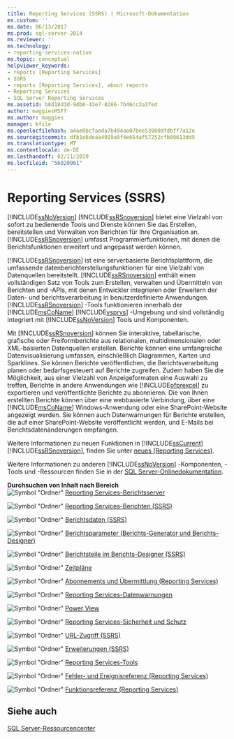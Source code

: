 ```yaml
---
title: Reporting Services (SSRS) | Microsoft-Dokumentation
ms.custom: ''
ms.date: 06/13/2017
ms.prod: sql-server-2014
ms.reviewer: ''
ms.technology:
- reporting-services-native
ms.topic: conceptual
helpviewer_keywords:
- reports [Reporting Services]
- SSRS
- reports [Reporting Services], about reports
- Reporting Services
- SQL Server Reporting Services
ms.assetid: b8d18d3d-9db0-43e7-8286-7b46cc3a37ed
author: maggiesMSFT
ms.author: maggies
manager: kfile
ms.openlocfilehash: a4ae0bcfaeda7b494ae07bee53980dfdbff7a12e
ms.sourcegitcommit: dfb1e6deaa4919a0f4e654af57252cfb09613dd5
ms.translationtype: MT
ms.contentlocale: de-DE
ms.lasthandoff: 02/11/2019
ms.locfileid: "56020061"
---
```

# <a name="reporting-services-ssrs"></a>Reporting Services (SSRS)
  [!INCLUDE[ssNoVersion](../includes/ssnoversion-md.md)] [!INCLUDE[ssRSnoversion](../includes/ssrsnoversion-md.md)] bietet eine Vielzahl von sofort zu bedienende Tools und Dienste können Sie das Erstellen, bereitstellen und Verwalten von Berichten für Ihre Organisation an. [!INCLUDE[ssRSnoversion](../includes/ssrsnoversion-md.md)] umfasst Programmierfunktionen, mit denen die Berichtsfunktionen erweitert und angepasst werden können.  
  
 [!INCLUDE[ssRSnoversion](../includes/ssrsnoversion-md.md)] ist eine serverbasierte Berichtsplattform, die umfassende datenberichterstellungsfunktionen für eine Vielzahl von Datenquellen bereitstellt. [!INCLUDE[ssRSnoversion](../includes/ssrsnoversion-md.md)] enthält einen vollständigen Satz von Tools zum Erstellen, verwalten und Übermitteln von Berichten und -APIs, mit denen Entwickler integrieren oder Erweitern der Daten- und berichtsverarbeitung in benutzerdefinierte Anwendungen. [!INCLUDE[ssRSnoversion](../includes/ssrsnoversion-md.md)] -Tools funktionieren innerhalb der [!INCLUDE[msCoName](../includes/msconame-md.md)] [!INCLUDE[vsprvs](../includes/vsprvs-md.md)] -Umgebung und sind vollständig integriert mit [!INCLUDE[ssNoVersion](../includes/ssnoversion-md.md)] Tools und Komponenten.  
  
 Mit [!INCLUDE[ssRSnoversion](../includes/ssrsnoversion-md.md)] können Sie interaktive, tabellarische, grafische oder Freiformberichte aus relationalen, multidimensionalen oder XML-basierten Datenquellen erstellen. Berichte können eine umfangreiche Datenvisualisierung umfassen, einschließlich Diagrammen, Karten und Sparklines. Sie können Berichte veröffentlichen, die Berichtsverarbeitung planen oder bedarfsgesteuert auf Berichte zugreifen. Zudem haben Sie die Möglichkeit, aus einer Vielzahl von Anzeigeformaten eine Auswahl zu treffen, Berichte in andere Anwendungen wie [!INCLUDE[ofprexcel](../includes/ofprexcel-md.md)] zu exportieren und veröffentlichte Berichte zu abonnieren. Die von Ihnen erstellten Berichte können über eine webbasierte Verbindung, über eine [!INCLUDE[msCoName](../includes/msconame-md.md)] Windows-Anwendung oder eine SharePoint-Website angezeigt werden. Sie können auch Datenwarnungen für Berichte erstellen, die auf einer SharePoint-Website veröffentlicht werden, und E-Mails bei Berichtsdatenänderungen empfangen.  
  
 Weitere Informationen zu neuen Funktionen in [!INCLUDE[ssCurrent](../includes/sscurrent-md.md)] [!INCLUDE[ssRSnoversion](../includes/ssrsnoversion-md.md)], finden Sie unter [neues &#40;Reporting Services&#41;](../../2014/reporting-services/what-s-new-reporting-services.md).  
  
 Weitere Informationen zu anderen [!INCLUDE[ssNoVersion](../includes/ssnoversion-md.md)] -Komponenten, -Tools und -Ressourcen finden Sie in der [SQL Server-Onlinedokumentation](../2014-toc/books-online-for-sql-server-2014.md).  
  
 **Durchsuchen von Inhalt nach Bereich**  
 ![Symbol "Ordner"](media/hlp-16folder.gif "Ordnersymbol") [Reporting Services-Berichtsserver](../../2014/reporting-services/reporting-services-report-server.md)  
  
 ![Symbol "Ordner"](media/hlp-16folder.gif "Ordnersymbol") [Reporting Services-Berichten &#40;SSRS&#41;](reports/reporting-services-reports-ssrs.md)  
  
 ![Symbol "Ordner"](media/hlp-16folder.gif "Ordnersymbol") [Berichtsdaten &#40;SSRS&#41;](report-data/report-data-ssrs.md)  
  
 ![Symbol "Ordner"](media/hlp-16folder.gif "Ordnersymbol") [Berichtsparameter &#40;Berichts-Generator und Berichts-Designer&#41;](report-design/report-parameters-report-builder-and-report-designer.md)  
  
 ![Symbol "Ordner"](media/hlp-16folder.gif "Ordnersymbol") [Berichtsteile im Berichts-Designer &#40;SSRS&#41;](report-design/report-parts-in-report-designer-ssrs.md)  
  
 ![Symbol "Ordner"](media/hlp-16folder.gif "Ordnersymbol") [Zeitpläne](subscriptions/schedules.md)  
  
 ![Symbol "Ordner"](media/hlp-16folder.gif "Ordnersymbol") [Abonnements und Übermittlung &#40;Reporting Services&#41;](subscriptions/subscriptions-and-delivery-reporting-services.md)  
  
 ![Symbol "Ordner"](media/hlp-16folder.gif "Ordnersymbol") [Reporting Services-Datenwarnungen](../ssms/agent/alerts.md)  
  
 ![Symbol "Ordner"](media/hlp-16folder.gif "Ordnersymbol") [Power View](http://office.microsoft.com/excel-help/power-view-explore-visualize-and-present-your-data-HA102835634.aspx)  
  
 ![Symbol "Ordner"](media/hlp-16folder.gif "Ordnersymbol") [Reporting Services-Sicherheit und Schutz](security/reporting-services-security-and-protection.md)  
  
 ![Symbol "Ordner"](media/hlp-16folder.gif "Ordnersymbol") [URL-Zugriff &#40;SSRS&#41;](url-access-ssrs.md)  
  
 ![Symbol "Ordner"](media/hlp-16folder.gif "Ordnersymbol") [Erweiterungen &#40;SSRS&#41;](extensions-ssrs.md)  
  
 ![Symbol "Ordner"](media/hlp-16folder.gif "Ordnersymbol") [Reporting Services-Tools](tools/reporting-services-tools.md)  
  
 ![Symbol "Ordner"](media/hlp-16folder.gif "Ordnersymbol") [Fehler- und Ereignisreferenz &#40;Reporting Services&#41;](troubleshooting/errors-and-events-reference-reporting-services.md)  
  
 ![Symbol "Ordner"](media/hlp-16folder.gif "Ordnersymbol") [Funktionsreferenz &#40;Reporting Services&#41;](feature-reference-reporting-services.md)  
  
## <a name="see-also"></a>Siehe auch  
 [SQL Server-Ressourcencenter](https://go.microsoft.com/fwlink/?linkID=219676)  
  
  
